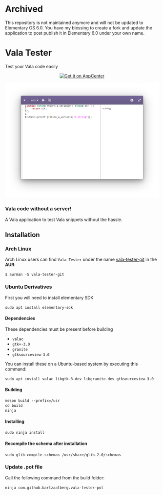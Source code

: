 # Archived
This repository is not maintained anymore and will not be updated to Elementary OS 6.0. You have my blessing to create a fork and update the application to post publish it in Elementary 6.0 under your own name. 

# Vala Tester
Test your Vala code easily

<p align="center">
    <a href="<p align="center">
    <a href="https://appcenter.elementary.io/com.github.bartzaalberg.vala-tester">
        <img src="https://appcenter.elementary.io/badge.svg" alt="Get it on AppCenter">
    </a>
</p>

<p align="center">
    <img
    src="https://raw.githubusercontent.com/bartzaalberg/vala-tester/master/screenshot.png" />
</p>

### Vala code without a server!

A Vala application to test Vala snippets without the hassle.

## Installation

### Arch Linux
Arch Linux users can find `Vala Tester` under the name [vala-tester-git](https://aur.archlinux.org/packages/vala-tester-git/) in the **AUR**:

`$ aurman -S vala-tester-git`

### Ubuntu Derivatives

First you will need to install elementary SDK

 `sudo apt install elementary-sdk`

#### Dependencies

These dependencies must be present before building
 - `valac`
 - `gtk+-3.0`
 - `granite`
 - `gtksourceview-3.0`

 You can install these on a Ubuntu-based system by executing this command:

 `sudo apt install valac libgtk-3-dev libgranite-dev gtksourceview-3.0`

#### Building
```
meson build --prefix=/usr
cd build
ninja
```

#### Installing
`sudo ninja install`

#### Recompile the schema after installation
`sudo glib-compile-schemas /usr/share/glib-2.0/schemas`

### Update .pot file
Call the following command from the build folder:

`ninja com.github.bartzaalberg.vala-tester-pot`
